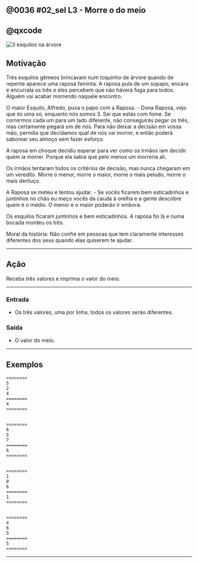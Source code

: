 ## @0036 #02_sel L3 - Morre o do meio
## @qxcode

![3 esquilos na árvore](capa.jpg)

## Motivação

Três esquilos gêmeos brincavam num toquinho de árvore quando de repente aparece uma raposa faminta. A raposa pula de um sopapo, encara e encurrala os três e eles percebem que não háverá fuga para todos. Alguém vai acabar morrendo naquele encontro.

O maior Esquilo, Alfredo, puxa o papo com a Raposa.
\- Dona Raposa, vejo que és uma só, enquanto nós somos 3. Sei que estás com fome. Se corrermos cada um para um lado diferente, não conseguirás pegar os três, mas certamente pegará um de nós. Para não deixar a decisão em vossa mão, permita que decidamos qual de nós vai morrer, e então poderá saborear seu almoço sem fazer esforço.

A raposa em choque decidiu esperar para ver como os irmãos iam decidir quem ia morrer. Porque ela sabia que pelo menos um morreria ali.

Os irmãos tentaram todos os critérios de decisão, mas nunca chegaram em um veredito. Morre o menor, morre o maior, morre o mais peludo, morre o mais dentuço.

A Raposa se meteu e tentou ajudar.
\- Se vocês ficarem bem esticadinhos e juntinhos no chão eu meço vocês da cauda à orelha e a gente descobre quem é o médio. O menor e o maior poderão ir embora.

Os esquilos ficaram juntinhos e bem esticadinhos. A raposa foi lá e numa bocada mordeu os três.

Moral da história: Não confie em pessoas que tem claramente interesses diferentes dos seus quando elas quiserem te ajudar.

---

## Ação

Receba três valores e imprima o valor do meio.

---

### Entrada

* Os três valores, uma por linha, todos os valores serão diferentes.
 
### Saída

* O valor do meio.

---

## Exemplos

```
>>>>>>>>
5
2
4
========
4
<<<<<<<<


>>>>>>>>
6
5
7
========
6
<<<<<<<<


>>>>>>>>
1
0
6
========
1
<<<<<<<<


>>>>>>>>
4
6
5
========
5
<<<<<<<<

```

---

<!---

>>>>>>>> 
1
2
3
========
2
<<<<<<<<

>>>>>>>>
3
2
1
========
2
<<<<<<<<


>>>>>>>>
2
1
3
========
2
<<<<<<<<


>>>>>>>>
2
3
1
========
2
<<<<<<<<


>>>>>>>>
3
1
2
========
2
<<<<<<<<


>>>>>>>>
1
3
2
========
2
<<<<<<<<

--->